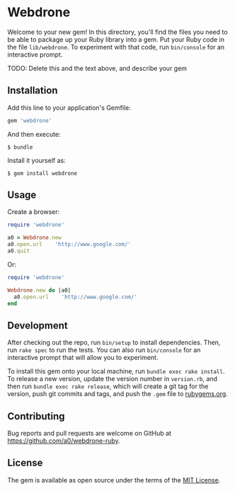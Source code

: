 # Webdrone

Welcome to your new gem! In this directory, you'll find the files you need to be able to package up your Ruby library into a gem. Put your Ruby code in the file `lib/webdrone`. To experiment with that code, run `bin/console` for an interactive prompt.

TODO: Delete this and the text above, and describe your gem

## Installation

Add this line to your application's Gemfile:

```ruby
gem 'webdrone'
```

And then execute:

    $ bundle

Install it yourself as:

    $ gem install webdrone

## Usage

Create a browser:
```ruby
require 'webdrone'

a0 = Webdrone.new
a0.open.url    'http://www.google.com/'
a0.quit
```

Or:
```ruby
require 'webdrone'

Webdrone.new do |a0|
  a0.open.url    'http://www.google.com/'
end
```

## Development

After checking out the repo, run `bin/setup` to install dependencies. Then, run `rake spec` to run the tests. You can also run `bin/console` for an interactive prompt that will allow you to experiment.

To install this gem onto your local machine, run `bundle exec rake install`. To release a new version, update the version number in `version.rb`, and then run `bundle exec rake release`, which will create a git tag for the version, push git commits and tags, and push the `.gem` file to [rubygems.org](https://rubygems.org).

## Contributing

Bug reports and pull requests are welcome on GitHub at https://github.com/a0/webdrone-ruby.


## License

The gem is available as open source under the terms of the [MIT License](http://opensource.org/licenses/MIT).

